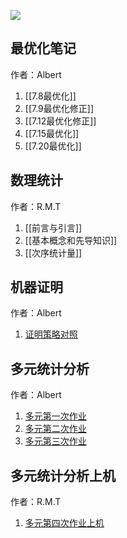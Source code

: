 ![](image-20240910231431147.png)



## 最优化笔记
作者：Albert

1. [[7.8最优化]]
2. [[7.9最优化修正]]
3. [[7.12最优化修正]]
4. [[7.15最优化]]
5. [[7.20最优化]]

## 数理统计
作者：R.M.T

1. [[前言与引言]]
2. [[基本概念和先导知识]]
3. [[次序统计量]]

## 机器证明
作者：Albert

1. [证明策略对照](证明策略对照.md) 

## 多元统计分析
作者：Albert

1. [多元第一次作业](多元第一次作业.md)
2. [多元第二次作业](多元第二次作业.md)
3. [多元第三次作业](多元第三次作业.md)


## 多元统计分析上机
作者：R.M.T
1. [多元第四次作业上机](多元第四次作业上机.md)


